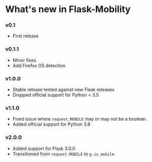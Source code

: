 # What's new in Flask-Mobility

### v0.1

- First release

### v0.1.1

- Minor fixes
- Add Firefox OS detection

### v1.0.0

- Stable release tested against new Flask releases
- Dropped official support for Python < 3.5

### v1.1.0

- Fixed issue where `request.MOBILE` may or may not be a boolean.
- Added official support for Python 3.8

### v2.0.0

- Added support for Flask 3.0.0
- Transitioned from `request.MOBILE` to `g.is_mobile`
